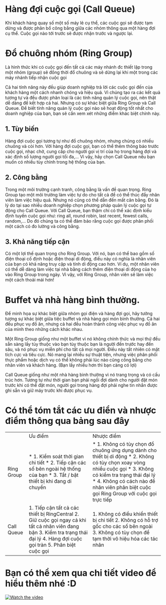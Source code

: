 # Hàng đợi cuộc gọi (Call Queue)

Khi khách hàng quay số một số máy lẻ cụ thể, các cuộc gọi sẽ được tạm dừng và được phân bổ công bằng giữa các nhóm thông qua một hàng đợi cụ thể. Cuộc gọi nào tới trước sẽ được nhận trước và ngược lại.

# Đổ chuông nhóm (Ring Group)

Là hình thức khi có cuộc gọi đến tất cả các máy nhánh đc thiết lập trong một nhóm (group) sẽ đồng thời đổ chuông và sẽ dừng lại khi một trong các máy nhánh tiếp nhận cuộc gọi

Cả hai tính năng này đều giúp doanh nghiệp trả lời các cuộc gọi đến của khách hàng một cách nhanh chóng và hiệu quả. 
Vì chúng tạo ra các kết quả tương tự và đều được phân loại là các tính năng quản lý cuộc gọi, nên thật dễ dàng để kết hợp cả hai. 
Nhưng có sự khác biệt giữa Ring Group và Call Queue. 
Để biết tính năng quản lý cuộc gọi nào sẽ hoạt động tốt nhất cho doanh nghiệp của bạn, bạn sẽ cần xem xét những điểm khác biệt chính này.

## 1. Tùy biến
Hàng đợi cuộc gọi tương tự như đổ chuông nhóm, nhưng chúng có nhiều chuông và còi hơn. 
Với hàng đợi cuộc gọi, bạn có thể thêm thông báo trước cuộc gọi, nhạc chờ, cung cấp cho người gọi vị trí của họ trong hàng đợi và xác định số lượng người gọi tối đa,...
Vì vậy, hãy chọn Call Queue nếu bạn muốn có nhiều tùy chỉnh trong hệ thống của bạn.

## 2. Công bằng
Trong một môi trường cạnh tranh, công bằng là vấn đề quan trọng. Ring Group tạo một môi trường làm việc tự do cho tất cả để có thể thúc đẩy nhân viên làm việc hiệu quả. 
Nhưng nó cũng có thể dẫn đến mất cân bằng. Đó là lý do tại sao nhiều doanh nghiệp chọn phương pháp quản lý cuộc gọi tự động cho Call Queue. 
Với Call Queue, bạn thậm chí có thể xác định kiểu định tuyến cuộc gọi như: ring all, round robin, last recent, fewest calls, random,...
Do đó chúng ta có thể đảm bảo rằng cuộc gọi được phân phối một cách có đo lường và công bằng.

## 3. Khả năng tiếp cận
Có một lợi thế quan trọng cho Ring Group. Với nó, bạn có thể bao gồm số điện thoại cố định hoặc điện thoại di động, điều này có nghĩa là nhân viên của bạn có khả năng truy cập 
và tính di động cao hơn. Ví dụ, một nhân viên có thể dễ dàng làm việc tại nhà bằng cách thêm điện thoại di động của họ vào Ring Group trong ngày. 
Vì vậy, với Ring Group, nhân viên sẽ làm việc một cách thoải mái hơn!

# Buffet và nhà hàng bình thường.
Để minh họa sự khác biệt giữa nhóm gọi điện và hàng đợi gọi, hãy tưởng tượng sự khác biệt giữa tiệc buffet và nhà hàng gọi món bình thường. 
Cả hai đều phục vụ đồ ăn, nhưng cả hai đều hoàn thành công việc phục vụ đồ ăn của mình theo những cách khác nhau.

Một Ring Group giống như một buffet vì nó không chính thức và mọi thứ đều sẵn sàng lấy tùy thuộc vào bạn tùy thuộc bạn là người đến trước hay đến său, và nó phục vụ miễn phí cho tất cả mọi người. 
Điều này tất nhiên có mặt tích cực và tiêu cực. Nó mang lại nhiều sự thuật tiện, nhưng việc phân phối thực phẩm hoặc dịch vụ có thể không phải lúc nào cũng công bằng cho nhân viên và khách hàng. (Bạn lấy nhiều hơn thì bạn càng có lợi)

Call Queue giống như một nhà hàng bình thường vì nó trang trọng và có cấu trúc hơn. 
Tương tự như thời gian bạn phải ngồi đợi dành cho người đặt món trước khi có thể đặt món, 
người gọi trong hàng đợi phải nghe tin nhắn được ghi sẵn và giữ máy trước khi được phục vụ. 

# Có thể tóm tắt các ưu điển và nhược điểm thông qua bảng sau đây

<table>
<tr>
    <td></td>
    <td>Ưu điểm</td>
    <td>Nhược điểm</td>
</tr>
<tr>
    <td>
        Ring Group
     </td>
    <td>
      * 1. Kiểm soát thời gian chi tiết
      * 2. Tiếp cận các số bên ngoài hệ thống của bạn
      * 3. Tắt / bật thiết bị khi đang di chuyển
    </td>
    <td>
      * 1. Không có tùy chọn đổ chuông ứng dụng dành cho thiết bị di động
      * 2. Không có tùy chọn xoay vòng nhiều cuộc gọi
      * 3. Không có kiểm tra trạng thái đại lý
      * 4. Không có cách nào để nhân viên phân biệt cuộc gọi Ring Group với cuộc gọi trực tiếp
    </td>
</tr>
<tr>
    <td>Call Queue</td>
    <td>
    1. Tiếp cận tất cả các thiết bị RingCentral
 2. Giữ cuộc gọi ngay cả khi tất cả nhân viên đang bận
 3. Kiểm tra trạng thái đại lý
 4. Hàng đợi cuộc gọi tràn
 5. Phân biệt cuộc gọi
    </td>
    <td>1. Không có điều khiển thiết bị chi tiết
 2. Không có hỗ trợ gốc cho các số bên ngoài
 3. Không có tùy chọn để tạm thời vô hiệu hóa các tác nhân</td>
</tr>
</table>

# Bạn có thể xem qua chi tiết video để hiểu thêm nhé :D

[![Watch the video](https://i.imgur.com/vKb2F1B.png)](https://player.vimeo.com/video/306293473?wmode=opaque&rel=0)






